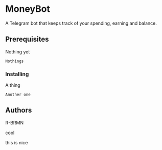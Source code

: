 # MoneyBot

A Telegram bot that keeps track of your spending, earning and balance.

## Prerequisites

Nothing yet
```
Nothings
```

### Installing

A thing
```
Another one
```

## Authors

R-BRMN

cool

this is nice
